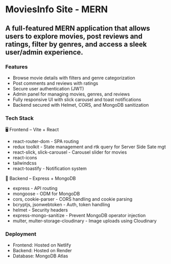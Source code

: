 # MoviesInfo Site - MERN

## A full-featured MERN application that allows users to explore movies, post reviews and ratings, filter by genres, and access a sleek user/admin experience.

### Features

- Browse movie details with filters and genre categorization
- Post comments and reviews with ratings
- Secure user authentication (JWT)
- Admin panel for managing movies, genres, and reviews
- Fully responsive UI with slick carousel and toast notifications
- Backend secured with Helmet, CORS, and MongoDB sanitization

### Tech Stack

🖥️ Frontend – Vite + React

- react-router-dom - SPA routing
- redux toolkit - State management and rtk query for Server Side Sate mgt
- react-slick, slick-carousel - Carousel slider for movies
- react-icons
- tailwindcss
- react-toastify - Notification system

🧪 Backend – Express + MongoDB

- express - API routing
- mongoose - ODM for MongoDB
- cors, cookie-parser - CORS handling and cookie parsing
- bcryptjs, jsonwebtoken - Auth, token handling
- helmet - Security headers
- express-mongo-sanitize - Prevent MongoDB operator injection
- multer, multer-storage-cloudinary - Image uploads using Cloudinary

### Deployment

- Frontend: Hosted on Netlify
- Backend: Hosted on Render
- Database: MongoDB Atlas
